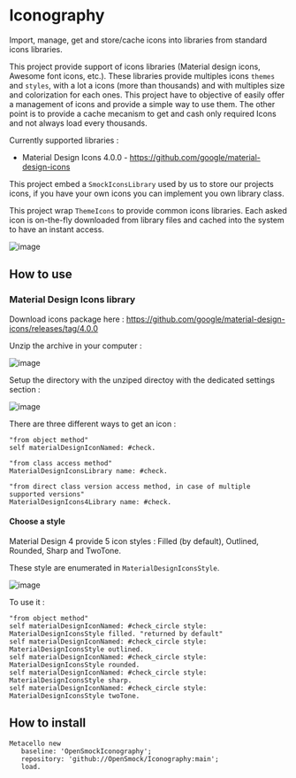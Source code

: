 # Iconography

Import, manage, get and store/cache icons into libraries from standard icons libraries.

This project provide support of icons libraries (Material design icons, Awesome font icons, etc.). These libraries provide multiples icons `themes` and `styles`, with a lot a icons (more than thousands) and with multiples size and colorization for each ones. This project have to objective of easily offer a management of icons  and provide a simple way to use them. The other point is to provide a cache mecanism to get and cash only required Icons and not always load every thousands. 

Currently supported libraries : 
- Material Design Icons 4.0.0 - https://github.com/google/material-design-icons

This project embed a `SmockIconsLibrary` used by us to store our projects icons, if you have your own icons you can implement you own library class.

This project wrap `ThemeIcons` to provide common icons libraries. Each asked icon is on-the-fly downloaded from library files and cached into the system to have an instant access.

![image](https://user-images.githubusercontent.com/49183340/229850382-7ec18735-7b97-42e8-bad6-83f0ce69d876.png)

## How to use

### Material Design Icons library

Download icons package here : https://github.com/google/material-design-icons/releases/tag/4.0.0

Unzip the archive in your computer : 

![image](https://user-images.githubusercontent.com/49183340/229849591-2ca48e2e-d816-49dc-abf2-d32be1d856db.png)

Setup the directory with the unziped directoy with the dedicated settings section : 

![image](https://user-images.githubusercontent.com/49183340/229849889-d8a3946a-070c-4fa2-b423-f49a63e8a9cd.png)

There are three different ways to get an icon :

```smalltalk
"from object method"
self materialDesignIconNamed: #check.

"from class access method"
MaterialDesignIconsLibrary name: #check.

"from direct class version access method, in case of multiple supported versions"
MaterialDesignIcons4Library name: #check.
```

#### Choose a style

Material Design 4 provide 5 icon styles : Filled (by default), Outlined, Rounded, Sharp and TwoTone.

These style are enumerated in `MaterialDesignIconsStyle`.

![image](https://user-images.githubusercontent.com/49183340/230070325-8eb61ff7-7037-449f-95df-b62bd82200f5.png)

To use it :

```smalltalk
"from object method"
self materialDesignIconNamed: #check_circle style: MaterialDesignIconsStyle filled. "returned by default"
self materialDesignIconNamed: #check_circle style: MaterialDesignIconsStyle outlined.
self materialDesignIconNamed: #check_circle style: MaterialDesignIconsStyle rounded.
self materialDesignIconNamed: #check_circle style: MaterialDesignIconsStyle sharp.
self materialDesignIconNamed: #check_circle style: MaterialDesignIconsStyle twoTone.
```

## How to install

```smalltalk
Metacello new
   baseline: 'OpenSmockIconography';
   repository: 'github://OpenSmock/Iconography:main';
   load.
```
